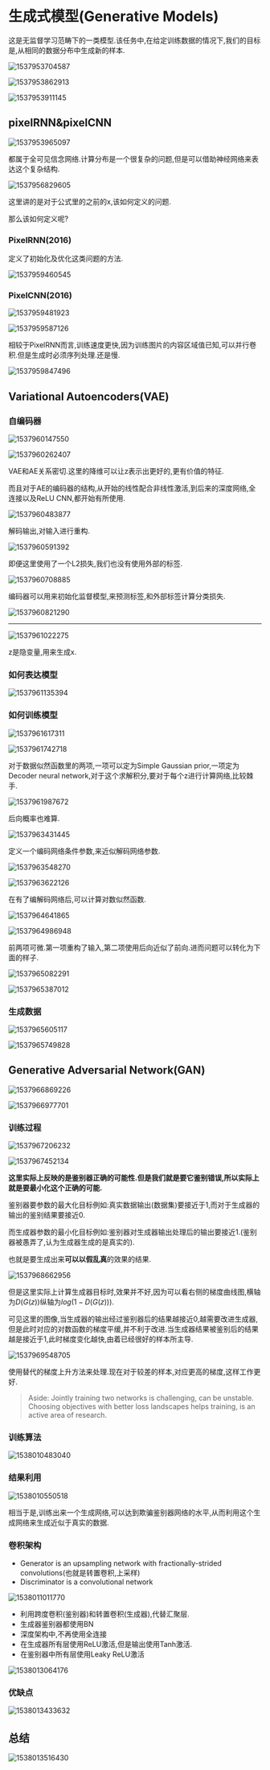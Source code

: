 # 生成式模型(Generative Models)

这是无监督学习范畴下的一类模型.该任务中,在给定训练数据的情况下,我们的目标是,从相同的数据分布中生成新的样本.

![1537953704587](assets/1537953704587.png)

![1537953862913](assets/1537953862913.png)

![1537953911145](assets/1537953911145.png)

## pixelRNN&pixelCNN

![1537953965097](assets/1537953965097.png)

都属于全可见信念网络.计算分布是一个很复杂的问题,但是可以借助神经网络来表达这个复杂结构.

![1537956829605](assets/1537956829605.png)

这里讲的是对于公式里的之前的x,该如何定义的问题.

那么该如何定义呢?

### PixelRNN(2016)

定义了初始化及优化这类问题的方法.

![1537959460545](assets/1537959460545.png)

### PixelCNN(2016)

![1537959481923](assets/1537959481923.png)

![1537959587126](assets/1537959587126.png)

相较于PixelRNN而言,训练速度更快,因为训练图片的内容区域值已知,可以并行卷积.但是生成时必须序列处理.还是慢.

![1537959847496](assets/1537959847496.png)

## Variational Autoencoders(VAE)

### 自编码器

![1537960147550](assets/1537960147550.png)

![1537960262407](assets/1537960262407.png)

VAE和AE关系密切.这里的降维可以让z表示出更好的,更有价值的特征.

而且对于AE的编码器的结构,从开始的线性配合非线性激活,到后来的深度网络,全连接以及ReLU CNN,都开始有所使用.

![1537960483877](assets/1537960483877.png)

解码输出,对输入进行重构.

![1537960591392](assets/1537960591392.png)

即便这里使用了一个L2损失,我们也没有使用外部的标签.

![1537960708885](assets/1537960708885.png)

编码器可以用来初始化监督模型,来预测标签,和外部标签计算分类损失.

![1537960821290](assets/1537960821290.png)

---

![1537961022275](assets/1537961022275.png)

z是隐变量,用来生成x.

### 如何表达模型

![1537961135394](assets/1537961135394.png)

### 如何训练模型

![1537961617311](assets/1537961617311.png)

![1537961742718](assets/1537961742718.png)

对于数据似然函数里的两项,一项可以定为Simple Gaussian prior,一项定为Decoder neural network,对于这个求解积分,要对于每个z进行计算网络,比较棘手.

![1537961987672](assets/1537961987672.png)

后向概率也难算.

![1537963431445](assets/1537963431445.png)

定义一个编码网络条件参数,来近似解码网络参数.

![1537963548270](assets/1537963548270.png)

![1537963622126](assets/1537963622126.png)

在有了编解码网络后,可以计算对数似然函数.

![1537964641865](assets/1537964641865.png)

![1537964986948](assets/1537964986948.png)

前两项可微.第一项重构了输入,第二项使用后向近似了前向.进而问题可以转化为下面的样子.

![1537965082291](assets/1537965082291.png)

![1537965387012](assets/1537965387012.png)

### 生成数据

![1537965605117](assets/1537965605117.png)

![1537965749828](assets/1537965749828.png)

## Generative Adversarial Network(GAN)

![1537966869226](assets/1537966869226.png)

![1537966977701](assets/1537966977701.png)

### 训练过程

![1537967206232](assets/1537967206232.png)

![1537967452134](assets/1537967452134.png)

**这里实际上反映的是鉴别器正确的可能性.但是我们就是要它鉴别错误,所以实际上就是要最小化这个正确的可能.**

鉴别器要参数的最大化目标例如:真实数据输出(数据集)要接近于1,而对于生成器的输出的鉴别结果要接近0.

而生成器参数的最小化目标例如:鉴别器对生成器输出处理后的输出要接近1.(鉴别器被愚弄了,认为生成器生成的是真实的).

也就是要生成出来**可以以假乱真**的效果的结果.

![1537968662956](assets/1537968662956.png)

但是这里实际上计算生成器目标时,效果并不好,因为可以看右侧的梯度曲线图,横轴为$D(G(z))$纵轴为$log(1-D(G(z)))$.

可见这里的图像,当生成器的输出经过鉴别器后的结果越接近0,越需要改进生成器,但是此时对应的对数函数的梯度平缓,并不利于改进.当生成器结果被鉴别后的结果越是接近于1,此时梯度变化越快,由着已经很好的样本所主导.

![1537969548705](assets/1537969548705.png)

使用替代的梯度上升方法来处理.现在对于较差的样本,对应更高的梯度,这样工作更好.

> Aside: Jointly training two networks is challenging, can be unstable.  Choosing objectives with better loss landscapes helps training, is an active area of research.

### 训练算法

![1538010483040](assets/1538010483040.png)

### 结果利用

![1538010550518](assets/1538010550518.png)

相当于是,训练出来一个生成网络,可以达到欺骗鉴别器网络的水平,从而利用这个生成网络来生成近似于真实的数据.

### 卷积架构

* Generator is an upsampling network with fractionally-strided convolutions(也就是转置卷积,上采样)
* Discriminator is a convolutional network

![1538011011770](assets/1538011011770.png)

* 利用跨度卷积(鉴别器)和转置卷积(生成器),代替汇聚层.
* 生成器鉴别器都使用BN
* 深度架构中,不再使用全连接
* 在生成器所有层使用ReLU激活,但是输出使用Tanh激活.
* 在鉴别器中所有层使用Leaky ReLU激活

![1538013064176](assets/1538013064176.png)

### 优缺点

![1538013433632](assets/1538013433632.png)

## 总结

![1538013516430](assets/1538013516430.png)

